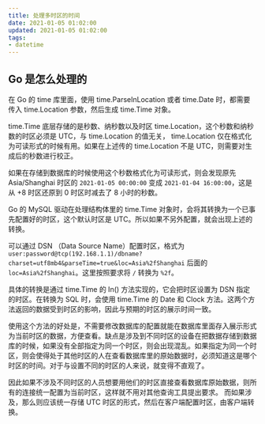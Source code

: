```yaml
---
title: 处理多时区的时间
date: 2021-01-05 01:02:00
updated: 2021-01-05 01:02:00
tags:
- datetime
---
```


## Go 是怎么处理的

在 Go 的 time 库里面，使用 time.ParseInLocation 或者 time.Date 时，都需要传入 time.Location 参数，然后生成 time.Time 对象。

time.Time 底层存储的是秒数、纳秒数以及时区 time.Location，这个秒数和纳秒数的时区必须是 UTC，与 time.Location 的值无关， time.Location 仅在格式化为可读形式的时候有用。如果在上述传的 time.Location 不是 UTC，则需要对生成后的秒数进行校正。

如果在存储到数据库的时候使用这个秒数格式化为可读形式，则会发现原先 Asia/Shanghai 时区的 `2021-01-05 00:00:00` 变成 `2021-01-04 16:00:00`，这是从 +8 时区还原到 0 时区时减去了 8 小时的秒数。

Go 的 MySQL 驱动在处理结构体里的 time.Time 对象时，会将其转换为一个已事先配置好的时区，这个默认时区是 UTC。所以如果不另外配置，就会出现上述的转换。

可以通过 DSN （Data Source Name）配置时区，格式为 `user:password@tcp(192.168.1.1)/dbname?charset=utf8mb4&parseTime=true&loc=Asia%2fShanghai` 后面的 `loc=Asia%2fShanghai`。这里按照要求将 `/` 转换为 `%2f`。

具体的转换是通过 time.Time 的 In() 方法实现的，它会把时区设置为 DSN 指定的时区。在转换为 SQL 时，会使用 time.Time 的 Date 和 Clock 方法。这两个方法返回的数据受到时区的影响，因此与预期的时区的展示时间一致。

使用这个方法的好处是，不需要修改数据库的配置就能在数据库里面存入展示形式为当前时区的数据，方便查看。缺点是涉及到不同时区的设备在把数据存储到数据库的时候，如果没有全部指定为同一个时区，则会出现混乱。如果指定为同一个时区，则会使得处于其他时区的人在查看数据库里的原始数据时，必须知道这是哪个时区的时间。对于与设置不同的时区的人来说，就变得不直观了。

因此如果不涉及不同时区的人员想要用他们的时区直接查看数据库原始数据，则所有的连接统一配置为当前时区，这样就不用对其他查询工具提出要求。
而如果涉及，那么则应该统一存储 UTC 时区的形式，然后在客户端配置时区，由客户端转换。